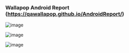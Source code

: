 ### Wallapop Android Report (https://qawallapop.github.io/AndroidReport/)

![image](https://user-images.githubusercontent.com/51409532/60077039-4e064d80-9729-11e9-9635-b1e07e07fd1e.png)

![image](https://user-images.githubusercontent.com/51409532/60077045-53639800-9729-11e9-9cef-87d4e194e646.png)

![image](https://user-images.githubusercontent.com/51409532/60077079-6aa28580-9729-11e9-9351-05c9947de078.png)
